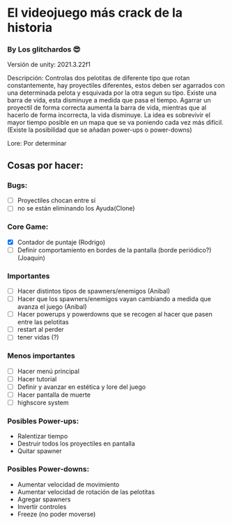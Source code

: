 # El videojuego más crack de la historia
### By Los glitchardos 😎

Versión de unity: 2021.3.22f1

Descripción: 
Controlas dos pelotitas de diferente tipo que rotan constantemente, hay proyectiles diferentes, estos deben ser agarrados con una determinada pelota y esquivada por la otra segun su tipo. Existe una barra de vida, esta disminuye a medida que pasa el tiempo. Agarrar un proyectil de forma correcta aumenta la barra de vida, mientras que al hacerlo de forma incorrecta, la vida disminuye. La idea es sobrevivir el mayor tiempo posible en un mapa que se va poniendo cada vez más difícil. (Existe la posibilidad que se añadan power-ups o power-downs)  

Lore:
Por determinar

## Cosas por hacer:

### Bugs:
- [ ] Proyectiles chocan entre sí
- [ ] no se están eliminando los Ayuda(Clone)

### Core Game:
- [x] Contador de puntaje (Rodrigo)
- [ ] Definir comportamiento en bordes de la pantalla (borde periódico?) (Joaquin)

### Importantes
- [ ] Hacer distintos tipos de spawners/enemigos (Anibal)
- [ ] Hacer que los spawners/enemigos vayan cambiando a medida que avanza el juego (Anibal)
- [ ] Hacer powerups y powerdowns que se recogen al hacer que pasen entre las pelotitas
- [ ] restart al perder
- [ ] tener vidas (?)

### Menos importantes
- [ ] Hacer menú principal
- [ ] Hacer tutorial
- [ ] Definir y avanzar en estética y lore del juego
- [ ] Hacer pantalla de muerte
- [ ] highscore system

### Posibles Power-ups:
- Ralentizar tiempo
- Destruir todos los proyectiles en pantalla
- Quitar spawner

### Posibles Power-downs:
- Aumentar velocidad de movimiento 
- Aumentar velocidad de rotación de las pelotitas
- Agregar spawners
- Invertir controles
- Freeze (no poder moverse)


